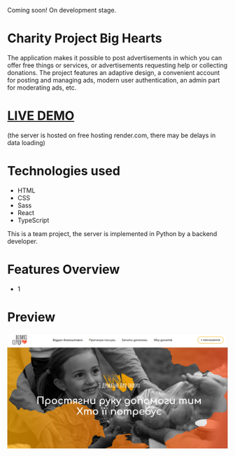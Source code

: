 <p>Coming soon! On development stage.</p>

# Charity Project Big Hearts
<p>The application makes it possible to post advertisements in which you can offer free things or services, or advertisements requesting help or collecting donations. The project features an adaptive design, a convenient account for posting and managing ads, modern user authentication, an admin part for moderating ads, etc.</p>

# [LIVE DEMO](https://velyki-sertsia.pp.ua/)
(the server is hosted on free hosting render.com, there may be delays in data loading)

# Technologies used

<ul>
  <li>HTML</li>
  <li>CSS</li>
  <li>Sass</li>
  <li>React</li>
  <li>TypeScript</li>
</ul>

<p>This is a team project, the server is implemented in Python by a backend developer.</p>

# Features Overview

<ul>
  <li>1</li>  
</ul>

# Preview

<p align="center">
  <img src="https://github.com/vlkzmn/big_hearts/raw/master/public/img/preview.jpg" alt="Charity Project Big Hearts">
</p>
